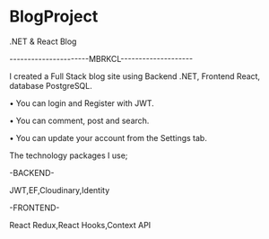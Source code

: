 # BlogProject
.NET &amp; React Blog

----------------------MBRKCL--------------------

I created a Full Stack blog site using Backend .NET, Frontend React, database PostgreSQL.

• You can login and Register with JWT.

• You can comment, post and search.

• You can update your account from the Settings tab.

The technology packages I use;

-BACKEND-

JWT,EF,Cloudinary,Identity

-FRONTEND-

React Redux,React Hooks,Context API
